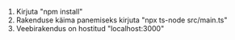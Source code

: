 1. Kirjuta "npm install"
2. Rakenduse käima panemiseks kirjuta "npx ts-node src/main.ts"
3. Veebirakendus on hostitud "localhost:3000"